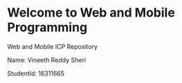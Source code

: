 # Welcome to Web and Mobile Programming
Web and Mobile ICP Repository

Name: Vineeth Reddy Sheri

StudentId: 16311665
